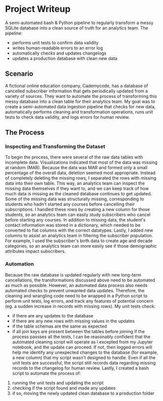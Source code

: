 # Project Writeup
A semi-automated bash & Python pipeline to regularly transform a messy SQLite database into a clean source of truth for an analytics team.
The pipeline:
* performs unit tests to confirm data validity
* writes human-readable errors to an error log
* automatically checks and updates changelogs
* updates a production database with clean new data

## Scenario
A fictional online education company, Cademycode, has a database of cancelled subscriber information that gets periodically updated from a variety of sources. They want to automate the process of transforming this messy database into a clean table for their analytics team. My goal was to create a semi-automated data ingestion pipeline that checks for new data, automatically performs cleaning and transformation operations, runs unit tests to check data validity, and logs errors for human review.

## The Process
### Inspecting and Transforming the Dataset
To begin the process, there were several of the raw data tables with incomplete data. Visualizations indicated that most of the data was missing at random (MAR). Because the data was MAR and formed only a small percentage of the overall data, deletion seemed most appropriate. Instead of completely deleting the missing rows, I separated the rows with missing data into their own table. This way, an analytics team can inspect the missing data themselves if they want to, and we can keep track of how much data is missing as the cleaned database continues to get updated. 
Some of the missing data was structurally missing, corresponding to students who hadn't started any courses before cancelling their subscriptions. I handled these rows by creating a new column for those students, so an analytics team can easily study subscribers who cancel before starting any courses.
In addition to missing data, the student's contact information was stored in a dictionary, which needed to be converted to flat columns with the correct datatypes.
Lastly, I added new columns to assist an analytics team in filtering the subscriber population. For example, I used the subscriber's birth data to create age and decade categories, so an analytics team can more easily see if those demographic attributes impact subscribers.

### Automation
Because the raw database is updated regularly with new long-term cancellations, the transformations discussed above need to be automated as much as possible. However, an automated data process also needs automated checks to prevent unwanted data updates. Therefore, the cleaning and wrangling code need to be wrapped in a Python script to perform unit tests, log errors, and track any features of potential concern (eg. a sudden increase in records with missing rows).
My unit tests check:
* if there are any updates to the database
* if there are any new rows with missing values in the updates
* if the table schemas are the same as expected
* if all join keys are present between the tables before joining
If the process passses all the tests, I can be reasonably confident that the automated cleaning script will operate as I excepted from my Jupyter notebook, and the update can proceed. If not, then logged errors will help me identify any unexpected changes to the database (for example, a new column) that my script wasn't designed to handle. Even if all the unit tests are successful, the script still records data regarding missing records to the changelog for human review.
Lastly, I created a bash script to automate the process of:
1. running the unit tests and updating the script
2. checking if the script found and made any updates
3. if so, moving the newly updated clean database to a production folder